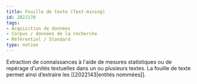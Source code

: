 ```yaml
---
title: Fouille de texte (Text-mining)
id: 2022170
tags:
- Acquisition de données
- Corpus / données de la recherche
- Référentiel / Standard
type: notion
---
```


Extraction de connaissances à l'aide de mesures statistiques ou de repérage d'unités textuelles dans un ou plusieurs textes. La fouille de texte permet ainsi d’extraire les [[2022143|entités nommées]].

